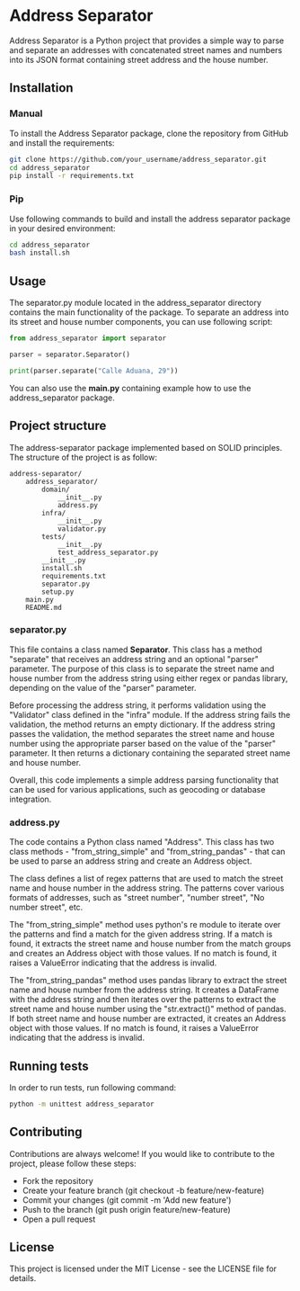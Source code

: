 # Address Separator
Address Separator is a Python project that provides a simple way to parse and separate an addresses  with concatenated 
street names and numbers into its JSON format containing street address and the house number.

## Installation
### Manual
To install the Address Separator package, clone the repository from GitHub and install the requirements:
```bash
git clone https://github.com/your_username/address_separator.git
cd address_separator
pip install -r requirements.txt
```

### Pip
Use following commands to build and install the address separator package in your desired environment:
```bash
cd address_separator
bash install.sh
```

## Usage
The separator.py module located in the address_separator directory contains the main functionality of the package. 
To separate an address into its street and house number components, you can use following script:
```python
from address_separator import separator

parser = separator.Separator()

print(parser.separate("Calle Aduana, 29"))
```

You can also use the **main.py** containing example how to use the address_separator package.

## Project structure
The address-separator package implemented based on SOLID principles. The structure of the project is as follow:
```
address-separator/
    address_separator/
        domain/
            __init__.py
            address.py
        infra/
            __init__.py
            validator.py
        tests/
            __init__.py
            test_address_separator.py
        __init__.py
        install.sh
        requirements.txt
        separator.py
        setup.py
    main.py
    README.md
```

### separator.py
This file contains a class named **Separator**. This class has a method "separate" that receives an address string and an optional "parser" parameter.
The purpose of this class is to separate the street name and house number from the address string using either regex or pandas library, depending on the value of the "parser" parameter.

Before processing the address string, it performs validation using the "Validator" class defined in the "infra" module. If the address string fails the validation, the method returns an empty dictionary.
If the address string passes the validation, the method separates the street name and house number using the appropriate parser based on the value of the "parser" parameter. It then returns a dictionary containing the separated street name and house number.

Overall, this code implements a simple address parsing functionality that can be used for various applications, such as geocoding or database integration.

### address.py
The code contains a Python class named "Address". This class has two class methods - "from_string_simple" and "from_string_pandas" - that can be used to parse an address string and create an Address object.

The class defines a list of regex patterns that are used to match the street name and house number in the address string. The patterns cover various formats of addresses, such as "street number", "number street", "No number street", etc.

The "from_string_simple" method uses python's re module to iterate over the patterns and find a match for the given address string. If a match is found, it extracts the street name and house number from the match groups and creates an Address object with those values. If no match is found, it raises a ValueError indicating that the address is invalid.

The "from_string_pandas" method uses pandas library to extract the street name and house number from the address string. It creates a DataFrame with the address string and then iterates over the patterns to extract the street name and house number using the "str.extract()" method of pandas. If both street name and house number are extracted, it creates an Address object with those values. If no match is found, it raises a ValueError indicating that the address is invalid.

### 
## Running tests
In order to run tests, run following command:

```bash
python -m unittest address_separator
```

## Contributing
Contributions are always welcome! If you would like to contribute to the project, please follow these steps:

 - Fork the repository
 - Create your feature branch (git checkout -b feature/new-feature)
 - Commit your changes (git commit -m 'Add new feature')
 - Push to the branch (git push origin feature/new-feature)
 - Open a pull request

## License
This project is licensed under the MIT License - see the LICENSE file for details.
